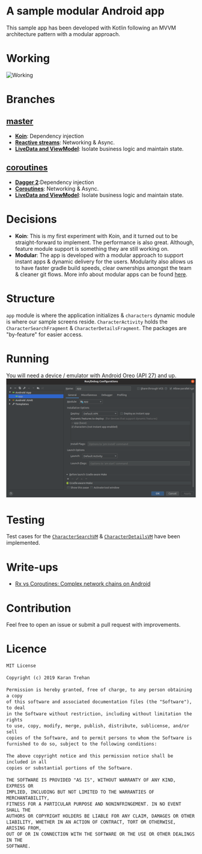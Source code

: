 # A sample modular Android app
This sample app has been developed with Kotlin following an MVVM architecture pattern with a modular approach.

# Working
![Working](app_flow.gif)

# Branches
## [master](https://github.com/karntrehan/Starwars/tree/coroutines)
* **[Koin](https://github.com/InsertKoinIO/koin)**: Dependency injection
* **[Reactive streams](https://github.com/ReactiveX/RxJava)**: Networking & Async.
* **[LiveData and ViewModel](https://developer.android.com/topic/libraries/architecture)**: Isolate business logic and maintain state.

## [coroutines](https://github.com/karntrehan/Starwars/tree/coroutines)
* **[Dagger 2](https://dagger.dev/)**:Dependency injection
* **[Coroutines](https://kotlinlang.org/docs/reference/coroutines-overview.html)**: Networking & Async.
* **[LiveData and ViewModel](https://developer.android.com/topic/libraries/architecture)**: Isolate business logic and maintain state.

# Decisions
* **Koin**: This is my first experiment with Koin, and it turned out to be straight-forward to implement. The performance is also great. Although, feature module support is something they are still working on.
* **Modular**: The app is developed with a modular approach to support instant apps & dynamic delivery for the users. Modularity also allows us to have faster gradle build speeds, clear ownerships amongst the team & cleaner git flows. More info about modular apps can be found [here](https://medium.com/mindorks/writing-a-modular-project-on-android-304f3b09cb37).

# Structure
`app` module is where the application initializes & `characters` dynamic module is where our sample screens reside. 
`CharacterActivity` holds the `CharacterSearchFragment` & `CharacterDetailsFragment`.
The packages are "by-feature" for easier access.

# Running
You will need a device / emulator with Android Oreo (API 27) and up.
![Configuration](run_configuration.png)

# Testing
Test cases for the [`CharacterSearchVM`](characters/src/test/java/com/karntrehan/starwars/characters/search/CharacterSearchVMTest.kt) & [`CharacterDetailsVM`](characters/src/test/java/com/karntrehan/starwars/characters/details/CharacterDetailsVMTest.kt) have been implemented.

# Write-ups
* [Rx vs Coroutines: Complex network chains on Android](https://medium.com/mindorks/rx-vs-coroutines-complex-network-chains-on-android-19d20d164cd1)

# Contribution
Feel free to open an issue or submit a pull request with improvements.

# Licence
    MIT License

    Copyright (c) 2019 Karan Trehan
    
    Permission is hereby granted, free of charge, to any person obtaining a copy
    of this software and associated documentation files (the "Software"), to deal
    in the Software without restriction, including without limitation the rights
    to use, copy, modify, merge, publish, distribute, sublicense, and/or sell
    copies of the Software, and to permit persons to whom the Software is
    furnished to do so, subject to the following conditions:
    
    The above copyright notice and this permission notice shall be included in all
    copies or substantial portions of the Software.
    
    THE SOFTWARE IS PROVIDED "AS IS", WITHOUT WARRANTY OF ANY KIND, EXPRESS OR
    IMPLIED, INCLUDING BUT NOT LIMITED TO THE WARRANTIES OF MERCHANTABILITY,
    FITNESS FOR A PARTICULAR PURPOSE AND NONINFRINGEMENT. IN NO EVENT SHALL THE
    AUTHORS OR COPYRIGHT HOLDERS BE LIABLE FOR ANY CLAIM, DAMAGES OR OTHER
    LIABILITY, WHETHER IN AN ACTION OF CONTRACT, TORT OR OTHERWISE, ARISING FROM,
    OUT OF OR IN CONNECTION WITH THE SOFTWARE OR THE USE OR OTHER DEALINGS IN THE
    SOFTWARE.    